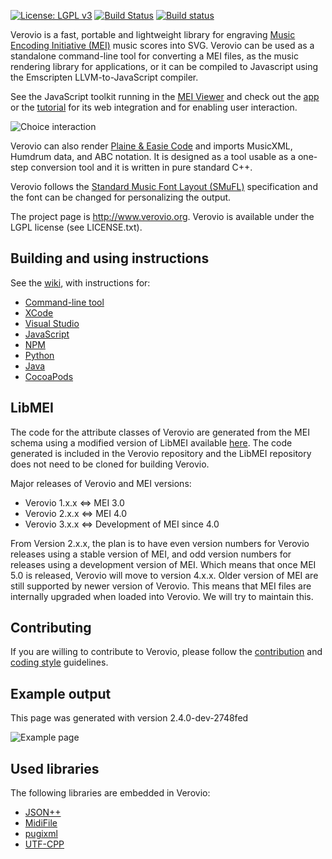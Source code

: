 [![License: LGPL v3](https://img.shields.io/badge/License-LGPL%20v3-blue.svg)](https://www.gnu.org/licenses/lgpl-3.0)
[![Build Status](https://travis-ci.org/rism-ch/verovio.svg?branch=develop)](https://travis-ci.org/rism-ch/verovio)
[![Build status](https://ci.appveyor.com/api/projects/status/121cxhmtwurxffh0?svg=true)](https://ci.appveyor.com/project/LaurentPugin/verovio-r1t6l)

Verovio is a fast, portable and lightweight library for engraving [Music Encoding Initiative (MEI)](http://www.music-encoding.org) music scores into SVG. Verovio can be used as a standalone command-line tool for converting a MEI files, as the music rendering library for applications, or it can be compiled to Javascript using the Emscripten LLVM-to-JavaScript compiler.

See the JavaScript toolkit running in the [MEI Viewer](http://www.verovio.org/mei-viewer.xhtml) and check out the [app](http://www.verovio.org/app.html) or the [tutorial](http://www.verovio.org/tutorial.xhtml) for its web integration and for enabling user interaction.

![Choice interaction](https://raw.githubusercontent.com/rism-ch/verovio.org/gh-pages/movies/reflow.gif)

Verovio can also render [Plaine & Easie Code](https://www.iaml.info/plaine-easie-code) and imports MusicXML, Humdrum data, and ABC notation. It is designed as a tool usable as a one-step conversion tool and it is written in pure standard C++.

Verovio follows the [Standard Music Font Layout (SMuFL)](http://www.smufl.org) specification and the font can be changed for personalizing the output.

The project page is http://www.verovio.org. Verovio is available under the LGPL license (see LICENSE.txt).

Building and using instructions
-------------------------------

See the [wiki](https://github.com/rism-ch/verovio/wiki/Building-instructions), with instructions for:
* [Command-line tool](https://github.com/rism-ch/verovio/wiki/Building-instructions#command-line-tool)
* [XCode](https://github.com/rism-ch/verovio/wiki/Building-instructions#xcode)
* [Visual Studio](https://github.com/rism-ch/verovio/wiki/Building-instructions#visual-studio)
* [JavaScript](https://github.com/rism-ch/verovio/wiki/Building-instructions#javascript-toolkit)
* [NPM](https://github.com/rism-ch/verovio/wiki/Building-instructions#npm)
* [Python](https://github.com/rism-ch/verovio/wiki/Building-instructions#building-the-python-toolkit)
* [Java](https://github.com/rism-ch/verovio/wiki/Building-instructions#building-the-java-toolkit)
* [CocoaPods](https://github.com/rism-ch/verovio/wiki/Building-instructions#cocoapods)


LibMEI
------

The code for the attribute classes of Verovio are generated from the MEI schema using a modified version of LibMEI available [here](https://github.com/rism-ch/libmei). The code generated is included in the Verovio repository and the LibMEI repository does not need to be cloned for building Verovio.

Major releases of Verovio and MEI versions:
* Verovio 1.x.x ⇔ MEI 3.0
* Verovio 2.x.x ⇔ MEI 4.0
* Verovio 3.x.x ⇔ Development of MEI since 4.0

From Version 2.x.x, the plan is to have even version numbers for Verovio releases using a stable version of MEI, and odd version numbers for releases using a development version of MEI. Which means that once MEI 5.0 is released, Verovio will move to version 4.x.x. Older version of MEI are still supported by newer version of Verovio. This means that MEI files are internally upgraded when loaded into Verovio. We will try to maintain this.

Contributing
------------

If you are willing to contribute to Verovio, please follow the [contribution](doc/contributing.md) and [coding style](doc/guidelines.md) guidelines.

Example output
--------------

This page was generated with version 2.4.0-dev-2748fed

![Example page](https://raw.githubusercontent.com/rism-ch/verovio.org/gh-pages/images/verovio-exp-2.4.0-dev.png)

Used libraries
--------------

The following libraries are embedded in Verovio:
* [JSON++](https://github.com/hjiang/jsonxx)
* [MidiFile](https://github.com/craigsapp/midifile)
* [pugixml](https://pugixml.org/)
* [UTF-CPP](http://utfcpp.sourceforge.net/)
